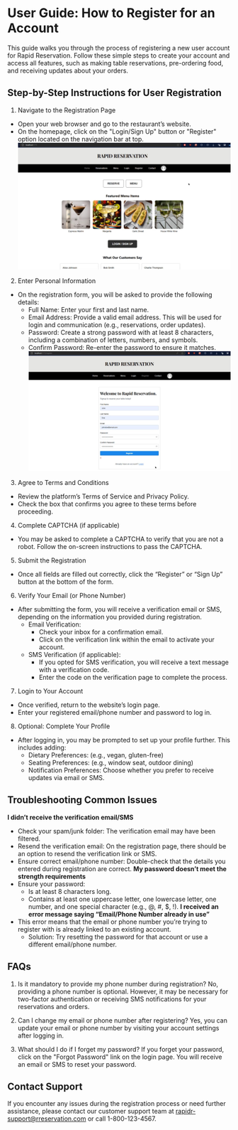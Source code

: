 # User Guide: How to Register for an Account
This guide walks you through the process of registering a new user account for Rapid Reservation. Follow these simple steps to create your account and access all features, such as making table reservations, pre-ordering food, and receiving updates about your orders.

## Step-by-Step Instructions for User Registration
1. Navigate to the Registration Page
  - Open your web browser and go to the restaurant’s website.
  - On the homepage, click on the "Login/Sign Up" button or "Register" option located on the navigation bar at top.
    ![Rapid Reservation Register Page!](LandingPage_Progress.jpeg "Register Page")
2. Enter Personal Information
  - On the registration form, you will be asked to provide the following details:
    - Full Name: Enter your first and last name.
    - Email Address: Provide a valid email address. This will be used for login and communication (e.g., reservations, order updates).
    - Password: Create a strong password with at least 8 characters, including a combination of letters, numbers, and symbols.
    - Confirm Password: Re-enter the password to ensure it matches.
      ![Rapid Reservation Sign up](RegistrationPage.jpg)
3. Agree to Terms and Conditions
  - Review the platform’s Terms of Service and Privacy Policy.
  - Check the box that confirms you agree to these terms before proceeding.
4. Complete CAPTCHA (if applicable)
  - You may be asked to complete a CAPTCHA to verify that you are not a robot. Follow the on-screen instructions to pass the CAPTCHA.
5. Submit the Registration
  - Once all fields are filled out correctly, click the “Register” or “Sign Up” button at the bottom of the form.
6. Verify Your Email (or Phone Number)
  - After submitting the form, you will receive a verification email or SMS, depending on the information you provided during registration.
    - Email Verification:
      - Check your inbox for a confirmation email.
      - Click on the verification link within the email to activate your account.
    - SMS Verification (if applicable):
      - If you opted for SMS verification, you will receive a text message with a verification code.
      - Enter the code on the verification page to complete the process.
7. Login to Your Account
  - Once verified, return to the website’s login page.
  - Enter your registered email/phone number and password to log in.
8. Optional: Complete Your Profile
  - After logging in, you may be prompted to set up your profile further. This includes adding:
    - Dietary Preferences: (e.g., vegan, gluten-free)
    - Seating Preferences: (e.g., window seat, outdoor dining)
    - Notification Preferences: Choose whether you prefer to receive updates via email or SMS.
## Troubleshooting Common Issues

**I didn’t receive the verification email/SMS**
  - Check your spam/junk folder: The verification email may have been filtered.
  - Resend the verification email: On the registration page, there should be an option to resend the verification link or SMS.
  - Ensure correct email/phone number: Double-check that the details you entered during registration are correct.
**My password doesn’t meet the strength requirements**
  - Ensure your password:
    - Is at least 8 characters long.
    - Contains at least one uppercase letter, one lowercase letter, one number, and one special character (e.g., @, #, $, !).
**I received an error message saying “Email/Phone Number already in use”**
  - This error means that the email or phone number you’re trying to register with is already linked to an existing account.
    - Solution: Try resetting the password for that account or use a different email/phone number.
      
## FAQs
1. Is it mandatory to provide my phone number during registration?
No, providing a phone number is optional. However, it may be necessary for two-factor authentication or receiving SMS notifications for your reservations and orders.

2. Can I change my email or phone number after registering?
Yes, you can update your email or phone number by visiting your account settings after logging in.

3. What should I do if I forget my password?
If you forget your password, click on the "Forgot Password" link on the login page. You will receive an email or SMS to reset your password.

## Contact Support
If you encounter any issues during the registration process or need further assistance, please contact our customer support team at rapidr-support@rreservation.com or call 1-800-123-4567.
